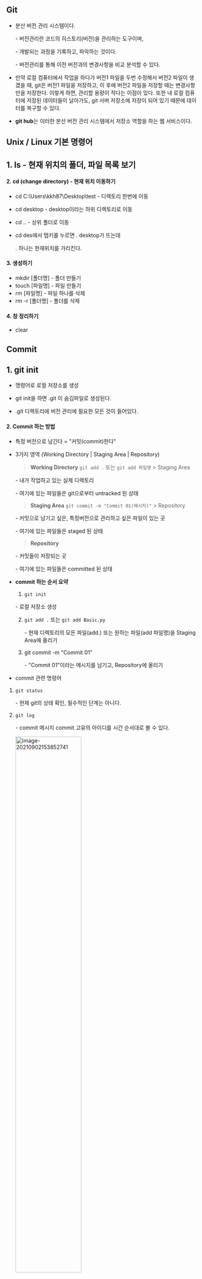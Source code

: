 ## Git

- 분산 버전 관리 시스템이다. 

  \- 버전관리란 코드의 히스토리(버전)을 관리하는 도구이며,

  \- 개발되는 과정을 기록하고, 파악하는 것이다. 

  \- 버전관리를 통해 이전 버전과의 변경사항을 비교 분석할 수 있다. 

- 만약 로컬 컴퓨터에서 작업을 하다가 버전1 파일을 두번 수정해서 버전2 파일이 생겼을 때, git은 버전1 파일을 저장하고, 이 후에 버전2 파일을 저장할 때는 변경사항만을 저장한다. 이렇게 하면, 관리할 용량이 작다는 이점이 있다. 또한 내 로컬 컴퓨터에 저장된 데이터들이 날아가도, git 서버 저장소에 저장이 되어 있기 때문에 데이터를 복구할 수 있다. 
- **git hub**는 이러한 분산 버전 관리 시스템에서 저장소 역할을 하는 웹 서비스이다. 



## Unix / Linux 기본 명령어 

## 1. ls - 현재 위치의 폴더, 파일 목록 보기 

#### 2. cd (change directory) - 현재 위치 이동하기

- cd C:\Users\kkh87\Desktop\test - 디렉토리 한번에 이동 

- cd desktop - desktop이라는 하위 디렉토리로 이동 

- cd .. - 상위 폴더로 이동 

- cd des에서 탭키를 누르면 . desktop가 뜨는데 

  . 하나는 현재위치를 가리킨다. 

#### 3. 생성하기 

- mkdir [폴더명] - 폴더 만들기 
- touch [파일명] - 파일 만들기 
- rm [파일명] - 파일 하나를 삭제 
- rm -r [폴더명] -  폴더를 삭제 

#### 4. 창 정리하기

- clear 

  

## Commit 

## 1. git init 

- 명령어로 로컬 저장소를 생성 

- git init을 하면 .git 이 숨김파일로 생성된다. 

- .git 디렉토리에 버전 관리에 필요한 모든 것이 들어있다. 



#### 2. Commit 하는 방법

- 특정 버전으로 남긴다 = "커밋(commit)한다"

  

- 3가지 영역 (Working Directory | Staging Area | Repository) 

  > **Working Directory**   `git add .`  또는 `git add 파일명`  \> Staging Area 

  \- 내가 작업하고 있는 실제 디렉토리 

  \- 여기에 있는 파일들은 git으로부터 untracked 된 상태

  > **Staging Area**    `git commit -m "Commit 01(메시지)"` \> Repository

  \- 커밋으로 남기고 싶은, 특정버전으로 관리하고 싶은 파일이 있는 곳 

  \- 여기에 있는 파일들은 staged 된 상태

  > **Repository**

  \- 커밋들이 저장되는 곳 

  \- 여기에 있는 파일들은 committed 된 상태

  

- **commit 하는 순서 요약**

  1.  `git init` 

     \- 로컬 저장소 생성 

  2. `git add .` 또는  `git add Basic.py`

     \- 현재 디렉토리의 모든 파일(add.) 또는 원하는 파일(add 파일명)을 Staging Area에 올리기 

  3. git commit -m "Commit 01" 

     \- "Commit 01"이라는 메시지를 남기고, Repository에 올리기 

  

- commit 관련 명령어 

1. `git status`

   \- 현재 git의 상태 확인, 필수적인 단계는 아니다.

2. `git log`

   \- commit 메시지 commit 고유의 아이디를 시간 순서대로 볼 수 있다. 

   <img src="git%20%EB%AA%85%EB%A0%B9%EC%96%B4%20(git%20bash%20%EB%98%90%EB%8A%94%20powershell).assets/image-20210902153852741.png" alt="image-20210902153852741" style="width:60%;" />

   

3.  `git diff 고유아이디1 고유아이디2` 

   \- 고유아이디는 git log에서 볼 수 있는 커밋마다 주어지는 아이디이다. 

   \- 긴 아이디 중에서 앞 4자리만 있으면 git diff 명령어를 사용할 수 있다. 

   \- commit과 다른 commit간의 차이를 비교해서 알려준다. 

   \- ex) git diff 373c 1543

   

   ## Repository

   ## 1. Repository 생성

   \- 아래 사진처럼 좌측 상단의 new 또는 우측 상단의 + 버튼을 눌러서 New repository를 만들어준다. 

   ![image-20210902175420202](C:/Users/kkh87/AppData/Roaming/Typora/typora-user-images/image-20210902175420202.png)



![image-20210902175727272](C:/Users/kkh87/AppData/Roaming/Typora/typora-user-images/image-20210902175727272.png)

\- 위 사진에서 레포지터리 즉, 저장소의 이름을 적어준다. 

\- Description 은 설명을 추가하고 싶으면 적으면 된다. 적지 않아도 무방하다. 

\- 내 코드를  공개하기 싫다면, Private으로 관리해도 된다. 참고로 Private은 원래 유료였으나 ms에서 github를 인수하고 무료로 풀렸다고 한다!  

\- Add a README file은 체크해도 안해도 상관없다. 안하고 만들면 따로 VSCode에서 만들 수 있기 때문에 알아서 선택하면 된다. 

\- Add.gitignore 경우도 마찬가지이다. 나중에 추가할 수 있으므로 편한대로 선택하면 된다. 



#### 2. Remote repository와 연결

\- 저장소를 만들었으면, 해당 Repository로 가면 https://github.com/hoony0125/[레포지터리명] 이 있다. 이 주소를 복사해서 VSCode로 와서 명령어를 입력해주면 remote repository와 local repository를 연결할 수 있다. 



- `git remote add origin https://github.com/hoony0125/[레포지터리명]`

  \- 여기서 레포지터리 주소를 orgin이라는 이름으로 추가한다는 뜻이다. orgin은 다른 이름으로 수정은 가능하지만, 수정하지 않고 쓰는 것이 관례이다. 이제 orgin이라는 이름으로 이 주소의 레포지터리의 코드를 업로드하거나 다운로드가 가능하다. 

- `git push -u origin master`

  \- git push는 레포지터리에 작업한 내용을 올리는 명령어이다.

  \- 이름이 orgin인 원격 레포지터리(저장소)에 로컬에서 작업한 master 브랜치를 등록하는 것이다. 

- `git clone https://github.com/hoony0125/[레포지터리명] `

  \- 원격 레포지터리를 로컬 레포지터리로 복사한다. 

- `git push origin master`

  \- 로컬 레포지터리의 최신 커밋을 원격 레포지터리로 push한다.

- `git pull origin master`

  \- 원격 레포지터리의 최신 커밋을 로컬 레포지터리로 pull한다. 

  

## TIL(Today I Learned) 프로젝트

매일매일 내가 배운 것을 마크다운으로 정리해서 문서화하고, 이를 github에 올리는 것이다. 

잔디를 빼곡하게 채우는 작업을 통해 내가 얼마나 꾸준히 학습할 수 있는지를 보여줄 수 있는 지표이기도 하다. 따라서 하루 이틀하고 마는 것이 아니라, 정말 장기적으로, 꾸준하게 할 수 있는 것이 중요하다. 

오늘은 처음이라 좀 정갈하고 빡세게 TIL을 작성했지만, 이렇게 하면 금방 지쳐서 장기전으로 가지는 못할 것 같다. 내가 배우는 것도 정말 중요하지만, 내가 어떤 내용을 배웠고, 얼마나 꾸준히 해왔는지를 어필하기 위해서도 TIL은 매일 작성해야 한다. 그러므로 앞으로는 형식을 잘 갖춰서 하기보단, 실용적이고, 가독성은 좋으면서, 그렇다고 또 시간을 많이 요하지는 않는 방향으로 TIL을 작성해보도록 노력해야겠다.  